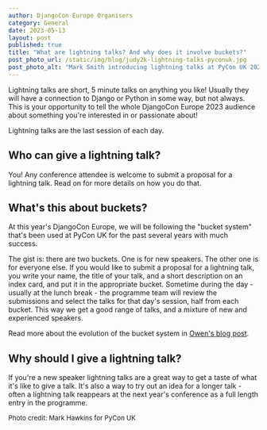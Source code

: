 ```yaml
---
author: DjangoCon Europe Organisers
category: General
date: 2023-05-13
layout: post
published: true
title: "What are lightning talks? And why does it involve buckets?"
post_photo_url: /static/img/blog/judy2k-lightning-talks-pyconuk.jpg
post_photo_alt: "Mark Smith introducing lightning talks at PyCon UK 2022. Credit: Mark Hawkins for PyCon UK"
---
```


Lightning talks are short, 5 minute talks on anything you like! Usually they will have a
connection to Django or Python in some way, but not always. This is your opportunity to tell
the whole DjangoCon Europe 2023 audience about something you're interested in or passionate
about!

Lightning talks are the last session of each day.

## Who can give a lightning talk?

You! Any conference attendee is welcome to submit a proposal for a lightning talk. Read on for
more details on how you do that.

## What's this about buckets?

At this year's DjangoCon Europe, we will be following the "bucket system" that's been used
at PyCon UK for the past several years with much success.

The gist is: there are two buckets.  One is for new speakers. The other one is for everyone
else. If you would like to submit a proposal for a lightning talk, you write your name, the
title of your talk, and a short description on an index card, and put it in the appropriate
bucket. Sometime during the day - usually at the lunch break - the programme team will review
the submissions and select the talks for that day's session, half from each bucket. This way
we get a good range of talks, and a mixture of new and experienced speakers.

Read more about the evolution of the bucket system in [Owen's blog post](https://owencampbell.me.uk/blogs/lightning_talks/).

## Why should I give a lightning talk?

If you're a new speaker lightning talks are a great way to get a taste of what it's like to give
a talk. It's also a way to try out an idea for a longer talk - often a lightning talk reappears
at the next year's conference as a full length entry in the programme.

<p style="font-size: small">Photo credit: Mark Hawkins for PyCon UK</p>
